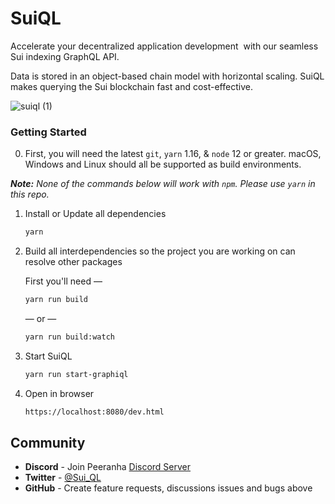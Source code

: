 <!-- @format -->

# SuiQL

Accelerate your decentralized application development   with our seamless Sui indexing GraphQL API.

Data is stored in an object-based chain model with horizontal scaling. SuiQL makes querying the Sui blockchain fast and cost-effective.


![suiql (1)](https://github.com/peeranha/suiql-ui/assets/44616431/e688ac70-583a-48ee-bac6-c4371a980cdb)

### Getting Started

0. First, you will need the latest `git`, `yarn` 1.16, & `node` 12 or greater.
   macOS, Windows and Linux should all be supported as build environments.

_**Note:** None of the commands below will work with `npm`. Please use `yarn` in
this repo._

1. Install or Update all dependencies

   ```sh
   yarn
   ```

2. Build all interdependencies so the project you are working on can resolve
   other packages

   First you'll need —

   ```sh
   yarn run build
   ```

   — or —

   ```sh
   yarn run build:watch
   ```

3. Start SuiQL

   ```sh
   yarn run start-graphiql
   ```

4. Open in browser

   ```sh
   https://localhost:8080/dev.html
   ```

## Community

- **Discord** - Join Peeranha [Discord Server](https://discord.gg/dQCkxUN74W)
- **Twitter** - [@Sui_QL](https://twitter.com/Sui_QL)
- **GitHub** - Create feature requests, discussions issues and bugs above
